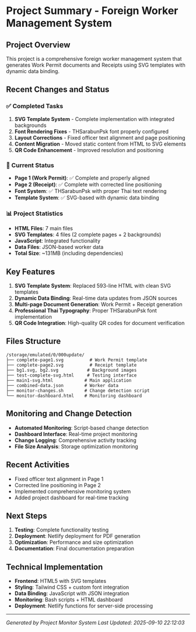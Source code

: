 # Project Summary - Foreign Worker Management System

## Project Overview
This project is a comprehensive foreign worker management system that generates Work Permit documents and Receipts using SVG templates with dynamic data binding.

## Recent Changes and Status

### ✅ Completed Tasks
1. **SVG Template System** - Complete implementation with integrated backgrounds
2. **Font Rendering Fixes** - THSarabunPsk font properly configured
3. **Layout Corrections** - Fixed officer text alignment and page positioning
4. **Content Migration** - Moved static content from HTML to SVG elements
5. **QR Code Enhancement** - Improved resolution and positioning

### 🔄 Current Status
- **Page 1 (Work Permit)**: ✅ Complete and properly aligned
- **Page 2 (Receipt)**: ✅ Complete with corrected line positioning
- **Font System**: ✅ THSarabunPsk with proper Thai text rendering
- **Template System**: ✅ SVG-based with dynamic data binding

### 📊 Project Statistics
- **HTML Files**: 7 main files
- **SVG Templates**: 4 files (2 complete pages + 2 backgrounds)
- **JavaScript**: Integrated functionality
- **Data Files**: JSON-based worker data
- **Total Size**: ~131MB (including dependencies)

## Key Features
1. **SVG Template System**: Replaced 593-line HTML with clean SVG templates
2. **Dynamic Data Binding**: Real-time data updates from JSON sources
3. **Multi-page Document Generation**: Work Permit + Receipt generation
4. **Professional Thai Typography**: Proper THSarabunPsk font implementation
5. **QR Code Integration**: High-quality QR codes for document verification

## Files Structure
```
/storage/emulated/0/000update/
├── complete-page1.svg          # Work Permit template
├── complete-page2.svg          # Receipt template
├── bg1.svg, bg2.svg           # Background images
├── test-complete-svg.html     # Testing interface
├── main1-svg.html            # Main application
├── combined-data.json        # Worker data
├── monitor-changes.sh        # Change detection script
└── monitor-dashboard.html    # Monitoring dashboard
```

## Monitoring and Change Detection
- **Automated Monitoring**: Script-based change detection
- **Dashboard Interface**: Real-time project monitoring
- **Change Logging**: Comprehensive activity tracking
- **File Size Analysis**: Storage optimization monitoring

## Recent Activities
- Fixed officer text alignment in Page 1
- Corrected line positioning in Page 2
- Implemented comprehensive monitoring system
- Added project dashboard for real-time tracking

## Next Steps
1. **Testing**: Complete functionality testing
2. **Deployment**: Netlify deployment for PDF generation
3. **Optimization**: Performance and size optimization
4. **Documentation**: Final documentation preparation

## Technical Implementation
- **Frontend**: HTML5 with SVG templates
- **Styling**: Tailwind CSS + custom font integration
- **Data Binding**: JavaScript with JSON integration
- **Monitoring**: Bash scripts + HTML dashboard
- **Deployment**: Netlify functions for server-side processing

---
*Generated by Project Monitor System*
*Last Updated: 2025-09-10 22:12:03*